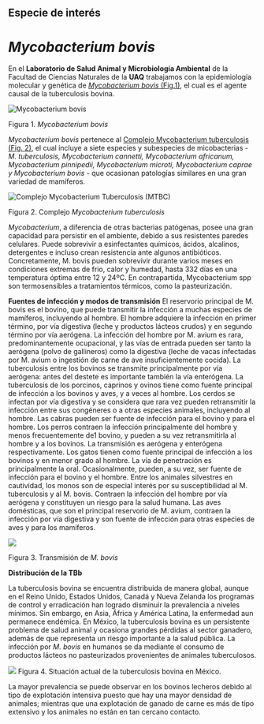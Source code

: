 ## Especie de interés
# *Mycobacterium bovis*

En el **Laboratorio de Salud Animal y Microbiología Ambiental** de la Facultad de Ciencias Naturales de la **UAQ** trabajamos con la epidemiología molecular y genética de [*Mycobacterium bovis* (Fig.1)](https://foodpoisoningbulletin.com/wp-content/uploads/Tuberculosis-300x225.jpg "Mycobacterium bovis"), el cual es el agente causal de la tuberculosis bovina.

![](https://foodpoisoningbulletin.com/wp-content/uploads/Tuberculosis-300x225.jpg "Mycobacterium bovis")

Figura 1. *Mycobacterium bovis*

*Mycobacterium bovis* pertenece al [Complejo Mycobacterium tuberculosis (Fig. 2)](https://image.slidesharecdn.com/tuberculosis-151002080343-lva1-app6891/95/tuberculosis-diagnosis-and-treatment-8-638.jpg?cb=1443776204 "Complejo Mycobacterium Tuberculosis (MTBC)"), el cual incluye a siete especies y subespecies de  micobacterias - *M. tuberculosis, Mycobacterium cannetti, Mycobacterium africanum, Mycobacterium pinnipedii, Mycobacterium microti, Mycobacterium caprae y Mycobacterium bovis* - que ocasionan patologías similares en una gran variedad de mamíferos.

![](https://image.slidesharecdn.com/tuberculosis-151002080343-lva1-app6891/95/tuberculosis-diagnosis-and-treatment-8-638.jpg?cb=1443776204 "Complejo Mycobacterium Tuberculosis (MTBC)")

Figura 2. Complejo *Mycobacterium tuberculosis*

*Mycobacterium*, a diferencia de otras bacterias patógenas, posee una gran capacidad para persistir en el ambiente, debido a sus resistentes paredes celulares. Puede sobrevivir a  esinfectantes químicos, ácidos, alcalinos, detergentes e incluso crean resistencia ante algunos antibióticos. Concretamente, M. bovis pueden sobrevivir durante varios meses en condiciones extremas de frio, calor y humedad, hasta 332 días en una temperatura óptima entre 12 y 24ºC. En contrapartida, Mycobacterium spp son termosensibles a tratamientos térmicos, como la pasteurización.

**Fuentes de infección y modos de transmisión**
El reservorio principal de M. bovis es el bovino, que puede transmitir la infección a muchas especies de mamíferos, incluyendo al hombre. El hombre adquiere la infección en primer término, por vía digestiva (leche y productos lácteos crudos) y en segundo término por vía aerógena.
La infección del hombre por M. avium es rara, predominantemente ocupacional, y las vías de entrada pueden ser tanto la aerógena (polvo de gallineros) como la digestiva (leche de vacas infectadas por M. avium o ingestión de carne de ave insuficientemente cocida).
La tuberculosis entre los bovinos se transmite principalmente por vía aerógena: antes del destete es importante también la vía enterógena. La tuberculosis de los porcinos, caprinos y ovinos tiene como fuente principal de infección a los bovinos y aves, y a veces al hombre. Los cerdos se infectan por vía digestiva y se considera que rara vez pueden retransmitir la infección entre sus congéneres o a otras especies animales, incluyendo al hombre. Las cabras pueden ser fuente de infección para el bovino y para el hombre.
Los perros contraen la infección principalmente del hombre y menos frecuentemente de1 bovino, y pueden a su vez retransmitirla al hombre y a los bovinos. La transmisión es aerógena y enterógena respectivamente. Los gatos tienen como fuente principal de infección a los bovinos y en menor grado al hombre. La vía de penetración es principalmente la oral. Ocasionalmente, pueden, a su vez, ser fuente de infección para el bovino y el hombre.
Entre los animales silvestres en cautividad, los monos son de especial interés por su susceptibilidad al M.  tuberculosis y  al M. bovis. Contraen la infección del hombre por vía aerógena y constituyen un riesgo para la salud humana.
Las aves domésticas, que son el principal reservorio de M. avium, contraen la infección por vía digestiva y son fuente de infección para otras especies de aves y  para los mamíferos.

![](http://www.veterinaria.org/revistas/vetenfinf/vet_enf_inf_tripod/tbc/tbc.ht1.gif)

Figura 3. Transmisión de *M. bovis*


**Distribución de la TBb**

La tuberculosis bovina se encuentra distribuida de manera global, aunque en el Reino Unido, Estados Unidos, Canadá y Nueva Zelanda los programas de control y erradicación han logrado disminuir la prevalencia a niveles mínimos. Sin embargo, en Asia, África y América Latina, la enfermedad aun permanece endémica. En México, la tuberculosis bovina es un persistente problema de salud animal y ocasiona grandes pérdidas al sector ganadero, además de que representa un riesgo importante a la salud pública. La infección por *M. bovis* en humanos se da mediante el consumo de productos lácteos no pasteurizados provenientes de animales tuberculosos.  

![](https://www.gob.mx/cms/uploads/image/file/341588/Situacion_Tuberculosis_octubre_2017.jpg)
Figura 4. Situación actual de la tuberculosis bovina en México.

La mayor prevalencia se puede observar en los bovinos lecheros debido al tipo de explotación intensiva puesto que hay una mayor densidad de animales; mientras que una explotación de ganado de carne es más de tipo extensivo y los animales no están en tan cercano contacto.






